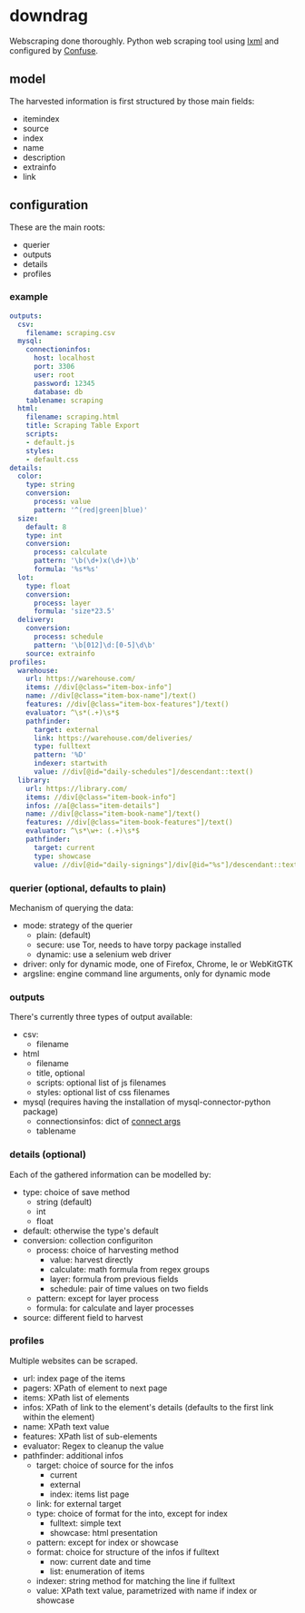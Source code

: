 # downdrag

Webscraping done thoroughly. Python web scraping tool using [lxml](https://lxml.de/) and configured by [Confuse](https://confuse.readthedocs.io/en/latest/).

## model

The harvested information is first structured by those main fields:

- itemindex
- source
- index
- name
- description
- extrainfo
- link

## configuration

These are the main roots:

- querier
- outputs
- details
- profiles

### example

```YAML
outputs:
  csv:
    filename: scraping.csv
  mysql:
    connectioninfos:
      host: localhost
      port: 3306
      user: root
      password: 12345
      database: db
    tablename: scraping
  html:
    filename: scraping.html
    title: Scraping Table Export
    scripts:
    - default.js
    styles:
    - default.css
details:
  color:
    type: string
    conversion:
      process: value
      pattern: '^(red|green|blue)'
  size:
    default: 8
    type: int
    conversion:
      process: calculate
      pattern: '\b(\d+)x(\d+)\b'
      formula: '%s*%s'
  lot:
    type: float
    conversion:
      process: layer
      formula: 'size*23.5'
  delivery:
    conversion:
      process: schedule
      pattern: '\b[012]\d:[0-5]\d\b'
    source: extrainfo
profiles:
  warehouse:
    url: https://warehouse.com/
    items: //div[@class="item-box-info"]
    name: //div[@class="item-box-name"]/text()
    features: //div[@class="item-box-features"]/text()
    evaluator: ^\s*(.+)\s*$
    pathfinder:
      target: external
      link: https://warehouse.com/deliveries/
      type: fulltext
      pattern: '%D'
      indexer: startwith
      value: //div[@id="daily-schedules"]/descendant::text()
  library:
    url: https://library.com/
    items: //div[@class="item-book-info"]
    infos: //a[@class="item-details"]
    name: //div[@class="item-book-name"]/text()
    features: //div[@class="item-book-features"]/text()
    evaluator: ^\s*\w+: (.+)\s*$
    pathfinder:
      target: current
      type: showcase
      value: //div[@id="daily-signings"]/div[@id="%s"]/descendant::text()

```

### querier (optional, defaults to plain)

Mechanism of querying the data:

- mode: strategy of the querier
  - plain: (default)
  - secure: use Tor, needs to have torpy package installed
  - dynamic: use a selenium web driver
- driver: only for dynamic mode, one of Firefox, Chrome, Ie or WebKitGTK
- argsline: engine command line arguments, only for dynamic mode

### outputs

There's currently three types of output available:

- csv:
  - filename
- html
  - filename
  - title, optional
  - scripts: optional list of js filenames
  - styles: optional list of css filenames
- mysql (requires having the installation of mysql-connector-python package)
  - connectionsinfos: dict of [connect args](https://dev.mysql.com/doc/connector-python/en/connector-python-connectargs.html)
  - tablename

### details (optional)

Each of the gathered information can be modelled by:

- type: choice of save method
  - string (default)
  - int
  - float
- default: otherwise the type's default
- conversion: collection configuriton
  - process: choice of harvesting method
    - value: harvest directly
    - calculate: math formula from regex groups
    - layer: formula from previous fields
    - schedule: pair of time values on two fields
  - pattern: except for layer process
  - formula: for calculate and layer processes
- source: different field to harvest

### profiles

Multiple websites can be scraped.

- url: index page of the items
- pagers: XPath of element to next page
- items: XPath list of elements
- infos: XPath of link to the element's details (defaults to the first link within the element)
- name: XPath text value
- features: XPath list of sub-elements
- evaluator: Regex to cleanup the value
- pathfinder: additional infos
  - target: choice of source for the infos
    - current
    - external
    - index: items list page
  - link: for external target
  - type: choice of format for the into, except for index
    - fulltext: simple text
    - showcase: html presentation
  - pattern: except for index or showcase
  - format: choice for structure of the infos if fulltext
    - now: current date and time
    - list: enumeration of items
  - indexer: string method for matching the line if fulltext
  - value: XPath text value, parametrized with name if index or showcase
